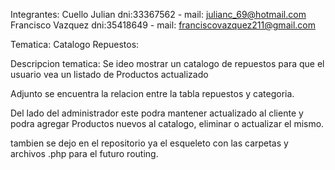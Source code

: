 Integrantes: Cuello Julian dni:33367562 - mail: julianc_69@hotmail.com 
             Francisco Vazquez dni:35418649 - mail: franciscovazquez211@gmail.com

Tematica: Catalogo Repuestos:

Descripcion tematica: Se ideo mostrar un catalogo de repuestos para que el usuario vea un listado de Productos actualizado

Adjunto se encuentra la relacion entre la tabla repuestos y categoria.

Del lado del administrador este podra mantener actualizado al cliente y podra agregar Productos nuevos
al catalogo, eliminar o actualizar el mismo.

tambien se dejo en el repositorio ya el esqueleto con las carpetas y archivos .php para el futuro routing.
